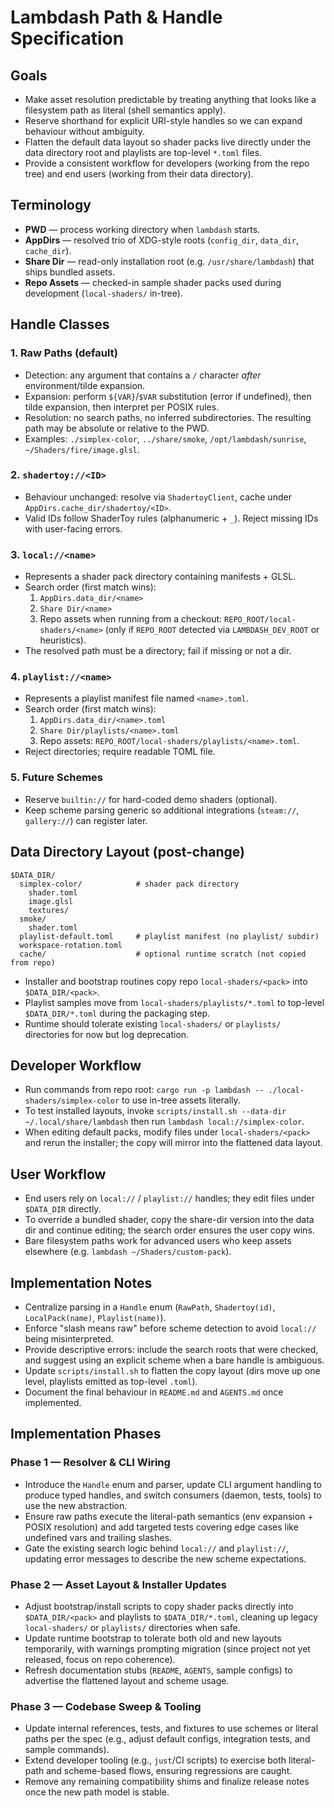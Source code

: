 # Lambdash Path & Handle Specification

## Goals
- Make asset resolution predictable by treating anything that looks like a filesystem path as literal (shell semantics apply).
- Reserve shorthand for explicit URI-style handles so we can expand behaviour without ambiguity.
- Flatten the default data layout so shader packs live directly under the data directory root and playlists are top-level `*.toml` files.
- Provide a consistent workflow for developers (working from the repo tree) and end users (working from their data directory).

## Terminology
- **PWD** — process working directory when `lambdash` starts.
- **AppDirs** — resolved trio of XDG-style roots (`config_dir`, `data_dir`, `cache_dir`).
- **Share Dir** — read-only installation root (e.g. `/usr/share/lambdash`) that ships bundled assets.
- **Repo Assets** — checked-in sample shader packs used during development (`local-shaders/` in-tree).

## Handle Classes

### 1. Raw Paths (default)
- Detection: any argument that contains a `/` character *after* environment/tilde expansion.
- Expansion: perform `${VAR}`/`$VAR` substitution (error if undefined), then tilde expansion, then interpret per POSIX rules.
- Resolution: no search paths, no inferred subdirectories. The resulting path may be absolute or relative to the PWD.
- Examples: `./simplex-color`, `../share/smoke`, `/opt/lambdash/sunrise`, `~/Shaders/fire/image.glsl`.

### 2. `shadertoy://<ID>`
- Behaviour unchanged: resolve via `ShadertoyClient`, cache under `AppDirs.cache_dir/shadertoy/<ID>`.
- Valid IDs follow ShaderToy rules (alphanumeric + `_`). Reject missing IDs with user-facing errors.

### 3. `local://<name>`
- Represents a shader pack directory containing manifests + GLSL.
- Search order (first match wins):
  1. `AppDirs.data_dir/<name>`
  2. `Share Dir/<name>`
  3. Repo assets when running from a checkout: `REPO_ROOT/local-shaders/<name>` (only if `REPO_ROOT` detected via `LAMBDASH_DEV_ROOT` or heuristics).
- The resolved path must be a directory; fail if missing or not a dir.

### 4. `playlist://<name>`
- Represents a playlist manifest file named `<name>.toml`.
- Search order (first match wins):
  1. `AppDirs.data_dir/<name>.toml`
  2. `Share Dir/playlists/<name>.toml`
  3. Repo assets: `REPO_ROOT/local-shaders/playlists/<name>.toml`.
- Reject directories; require readable TOML file.

### 5. Future Schemes
- Reserve `builtin://` for hard-coded demo shaders (optional).
- Keep scheme parsing generic so additional integrations (`steam://`, `gallery://`) can register later.

## Data Directory Layout (post-change)
```
$DATA_DIR/
  simplex-color/            # shader pack directory
    shader.toml
    image.glsl
    textures/
  smoke/
    shader.toml
  playlist-default.toml     # playlist manifest (no playlist/ subdir)
  workspace-rotation.toml
  cache/                    # optional runtime scratch (not copied from repo)
```
- Installer and bootstrap routines copy repo `local-shaders/<pack>` into `$DATA_DIR/<pack>`.
- Playlist samples move from `local-shaders/playlists/*.toml` to top-level `$DATA_DIR/*.toml` during the packaging step.
- Runtime should tolerate existing `local-shaders/` or `playlists/` directories for now but log deprecation.

## Developer Workflow
- Run commands from repo root: `cargo run -p lambdash -- ./local-shaders/simplex-color` to use in-tree assets literally.
- To test installed layouts, invoke `scripts/install.sh --data-dir ~/.local/share/lambdash` then run `lambdash local://simplex-color`.
- When editing default packs, modify files under `local-shaders/<pack>` and rerun the installer; the copy will mirror into the flattened data layout.

## User Workflow
- End users rely on `local://` / `playlist://` handles; they edit files under `$DATA_DIR` directly.
- To override a bundled shader, copy the share-dir version into the data dir and continue editing; the search order ensures the user copy wins.
- Bare filesystem paths work for advanced users who keep assets elsewhere (e.g. `lambdash ~/Shaders/custom-pack`).

## Implementation Notes
- Centralize parsing in a `Handle` enum (`RawPath`, `Shadertoy(id)`, `LocalPack(name)`, `Playlist(name)`).
- Enforce "slash means raw" before scheme detection to avoid `local://` being misinterpreted.
- Provide descriptive errors: include the search roots that were checked, and suggest using an explicit scheme when a bare handle is ambiguous.
- Update `scripts/install.sh` to flatten the copy layout (dirs move up one level, playlists emitted as top-level `.toml`).
- Document the final behaviour in `README.md` and `AGENTS.md` once implemented.

## Implementation Phases

### Phase 1 — Resolver & CLI Wiring
- Introduce the `Handle` enum and parser, update CLI argument handling to produce typed handles, and switch consumers (daemon, tests, tools) to use the new abstraction.
- Ensure raw paths execute the literal-path semantics (env expansion + POSIX resolution) and add targeted tests covering edge cases like undefined vars and trailing slashes.
- Gate the existing search logic behind `local://` and `playlist://`, updating error messages to describe the new scheme expectations.

### Phase 2 — Asset Layout & Installer Updates
- Adjust bootstrap/install scripts to copy shader packs directly into `$DATA_DIR/<pack>` and playlists to `$DATA_DIR/*.toml`, cleaning up legacy `local-shaders/` or `playlists/` directories when safe.
- Update runtime bootstrap to tolerate both old and new layouts temporarily, with warnings prompting migration (since project not yet released, focus on repo coherence).
- Refresh documentation stubs (`README`, `AGENTS`, sample configs) to advertise the flattened layout and scheme usage.

### Phase 3 — Codebase Sweep & Tooling
- Update internal references, tests, and fixtures to use schemes or literal paths per the spec (e.g., adjust default configs, integration tests, and sample commands).
- Extend developer tooling (e.g., `just`/CI scripts) to exercise both literal-path and scheme-based flows, ensuring regressions are caught.
- Remove any remaining compatibility shims and finalize release notes once the new path model is stable.
